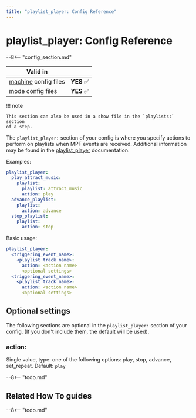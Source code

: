 ```yaml
---
title: "playlist_player: Config Reference"
---
```


# playlist_player: Config Reference

--8<-- "config_section.md"

| Valid in | |
|-----|:----:|
|[machine](instructions/machine_config.md) config files |**YES** :white_check_mark:|
|[mode](instructions/mode_config.md) config files|**YES** :white_check_mark:|

!!! note

    This section can also be used in a show file in the `playlists:` section
    of a step.

The `playlist_player:` section of your config is where you specify
actions to perform on playlists when MPF events are received. Additional
information may be found in the
[playlist_player](../config_players/playlist_player.md) documentation.

Examples:

``` yaml
playlist_player:
  play_attract_music:
    playlist:
      playlist: attract_music
      action: play
  advance_playlist:
    playlist:
      action: advance
  stop_playlist:
    playlist:
      action: stop
```

Basic usage:

``` yaml
playlist_player:
  <triggering_event_name>:
    <playlist track name>:
      action: <action name>
      <optional settings>
  <triggering_event_name>:
    <playlist track name>:
      action: <action name>
      <optional settings>
```

## Optional settings

The following sections are optional in the `playlist_player:` section of
your config. (If you don't include them, the default will be used).

### action:

Single value, type: one of the following options: play, stop, advance,
set_repeat. Default: `play`

--8<-- "todo.md"

## Related How To guides

--8<-- "todo.md"
